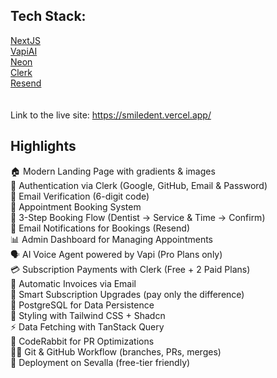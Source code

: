 ## Tech Stack:
[NextJS](https://nextjs.org/) <br>
[VapiAI](https://vapi.ai/) <br>
[Neon](https://neon.com/) <br>
[Clerk](https://clerk.com/) <br>
[Resend](https://resend.com/) <br>
<br>
<br>
Link to the live site: https://smiledent.vercel.app/

## Highlights
🏠 Modern Landing Page with gradients & images <br>
🔐 Authentication via Clerk (Google, GitHub, Email & Password) <br>
🔑 Email Verification (6-digit code) <br>
📅 Appointment Booking System <br>
🦷 3-Step Booking Flow (Dentist → Service & Time → Confirm) <br>
📩 Email Notifications for Bookings (Resend) <br>
📊 Admin Dashboard for Managing Appointments <br>
🗣️ AI Voice Agent powered by Vapi (Pro Plans only) <br>
💳 Subscription Payments with Clerk (Free + 2 Paid Plans) <br>
🧾 Automatic Invoices via Email <br>
💸 Smart Subscription Upgrades (pay only the difference) <br>
📂 PostgreSQL for Data Persistence <br>
🎨 Styling with Tailwind CSS + Shadcn <br>
⚡ Data Fetching with TanStack Query <br>
🤖 CodeRabbit for PR Optimizations <br>
🧑‍💻 Git & GitHub Workflow (branches, PRs, merges) <br>
🚀 Deployment on Sevalla (free-tier friendly)